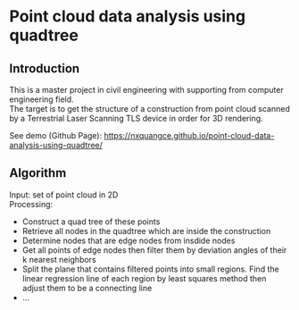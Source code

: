 # Point cloud data analysis using quadtree
## Introduction
This is a master project in civil engineering with supporting from computer engineering field.  
The target is to get the structure of a construction from point cloud scanned by a Terrestrial Laser Scanning TLS device in order for 3D rendering.  

See demo (Github Page): https://nxquangce.github.io/point-cloud-data-analysis-using-quadtree/

## Algorithm
Input: set of point cloud in 2D  
Processing:  
- Construct a quad tree of these points  
- Retrieve all nodes in the quadtree which are inside the construction  
- Determine nodes that are edge nodes from insdide nodes  
- Get all points of edge nodes then filter them by deviation angles of their k nearest neighbors  
- Split the plane that contains filtered points into small regions. Find the linear regression line of each region by least squares method then adjust them to be a connecting line  
- ...